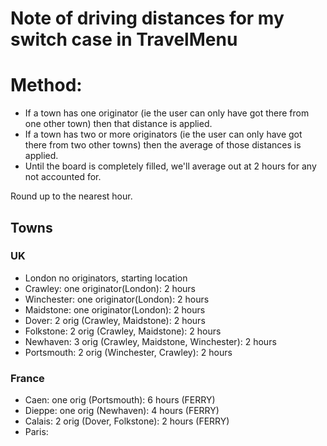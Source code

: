 # Note of driving distances for my switch case in TravelMenu

# Method:

* If a town has one originator (ie the user can only have got there from one other town) then that distance is applied.
* If a town has two or more originators (ie the user can only have got there from two other towns) then the average of those distances is applied.
* Until the board is completely filled, we'll average out at 2 hours for any not accounted for.

Round up to the nearest hour.



## Towns

### UK
* London no originators, starting location
* Crawley: one originator(London): 2 hours
* Winchester: one originator(London): 2 hours
* Maidstone: one originator(London): 2 hours
* Dover: 2 orig (Crawley, Maidstone): 2 hours
* Folkstone: 2 orig (Crawley, Maidstone): 2 hours
* Newhaven: 3 orig (Crawley, Maidstone, Winchester): 2 hours
* Portsmouth: 2 orig (Winchester, Crawley): 2 hours

### France
* Caen: one orig (Portsmouth): 6 hours (FERRY)
* Dieppe: one orig (Newhaven): 4 hours (FERRY)
* Calais: 2 orig (Dover, Folkstone): 2 hours (FERRY)
* Paris:   


